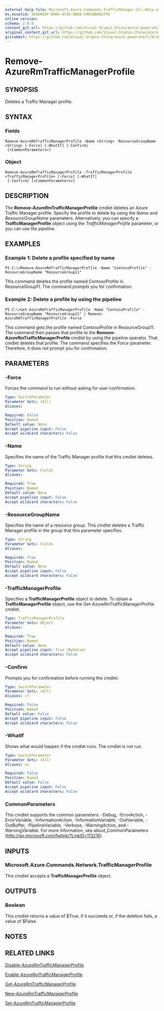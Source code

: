 ```yaml
---
external help file: Microsoft.Azure.Commands.TrafficManager.dll-Help.xml
ms.assetid: 5A4D685F-B904-4C85-8B68-C9936B0627FA
online version:
schema: 2.0.0
content_git_url: https://github.com/Visual-Studio-China/azure-powershell/blob/3.6.0/src/ResourceManager/TrafficManager/Commands.TrafficManager2/help/Remove-AzureRmTrafficManagerProfile.md
original_content_git_url: https://github.com/Visual-Studio-China/azure-powershell/blob/3.6.0/src/ResourceManager/TrafficManager/Commands.TrafficManager2/help/Remove-AzureRmTrafficManagerProfile.md
gitcommit: https://github.com/Visual-Studio-China/azure-powershell/blob/94e42834e29c78cafba9e3f1e99e14af92561036
---
```


# Remove-AzureRmTrafficManagerProfile

## SYNOPSIS
Deletes a Traffic Manager profile.

## SYNTAX

### Fields
```
Remove-AzureRmTrafficManagerProfile -Name <String> -ResourceGroupName <String> [-Force] [-WhatIf] [-Confirm]
 [<CommonParameters>]
```

### Object
```
Remove-AzureRmTrafficManagerProfile -TrafficManagerProfile <TrafficManagerProfile> [-Force] [-WhatIf]
 [-Confirm] [<CommonParameters>]
```

## DESCRIPTION
The **Remove-AzureRmTrafficManagerProfile** cmdlet deletes an Azure Traffic Manager profile.
Specify the profile to delete by using the *Name* and *ResourceGroupName* parameters.
Alternatively, you can specify a **TrafficManagerProfile** object using the *TrafficManagerProfile* parameter, or you can use the pipeline.

## EXAMPLES

### Example 1: Delete a profile specified by name
```
PS C:\>Remove-AzureRmTrafficManagerProfile -Name "ContosoProfile" -ResourceGroupName "ResourceGroup11"
```

This command deletes the profile named ContosoProfile in ResourceGroup11.
The command prompts you for confirmation.

### Example 2: Delete a profile by using the pipeline
```
PS C:\>Get-AzureRmTrafficManagerProfile -Name "ContosoProfile" -ResourceGroupName "ResourceGroup11" | Remove-AzureRmTrafficManagerProfile -Force
```

This command gets the profile named ContosoProfile in ResourceGroup11.
The command then passes that profile to the **Remove-AzureRmTrafficManagerProfile** cmdlet by using the pipeline operator.
That cmdlet deletes that profile.
The command specifies the *Force* parameter.
Therefore, it does not prompt you for confirmation.

## PARAMETERS

### -Force
Forces the command to run without asking for user confirmation.

```yaml
Type: SwitchParameter
Parameter Sets: (All)
Aliases: 

Required: False
Position: Named
Default value: None
Accept pipeline input: False
Accept wildcard characters: False
```

### -Name
Specifies the name of the Traffic Manager profile that this cmdlet deletes.

```yaml
Type: String
Parameter Sets: Fields
Aliases: 

Required: True
Position: Named
Default value: None
Accept pipeline input: False
Accept wildcard characters: False
```

### -ResourceGroupName
Specifies the name of a resource group.
This cmdlet deletes a Traffic Manager profile in the group that this parameter specifies.

```yaml
Type: String
Parameter Sets: Fields
Aliases: 

Required: True
Position: Named
Default value: None
Accept pipeline input: False
Accept wildcard characters: False
```

### -TrafficManagerProfile
Specifies a **TrafficManagerProfile** object to delete.
To obtain a **TrafficManagerProfile** object, use the Get-AzureRmTrafficManagerProfile cmdlet.

```yaml
Type: TrafficManagerProfile
Parameter Sets: Object
Aliases: 

Required: True
Position: Named
Default value: None
Accept pipeline input: True (ByValue)
Accept wildcard characters: False
```

### -Confirm
Prompts you for confirmation before running the cmdlet.

```yaml
Type: SwitchParameter
Parameter Sets: (All)
Aliases: cf

Required: False
Position: Named
Default value: False
Accept pipeline input: False
Accept wildcard characters: False
```

### -WhatIf
Shows what would happen if the cmdlet runs.
The cmdlet is not run.

```yaml
Type: SwitchParameter
Parameter Sets: (All)
Aliases: wi

Required: False
Position: Named
Default value: False
Accept pipeline input: False
Accept wildcard characters: False
```

### CommonParameters
This cmdlet supports the common parameters: -Debug, -ErrorAction, -ErrorVariable, -InformationAction, -InformationVariable, -OutVariable, -OutBuffer, -PipelineVariable, -Verbose, -WarningAction, and -WarningVariable. For more information, see about_CommonParameters (http://go.microsoft.com/fwlink/?LinkID=113216).

## INPUTS

### Microsoft.Azure.Commands.Network.TrafficManagerProfile
This cmdlet accepts a **TrafficManagerProfile** object.

## OUTPUTS

### Boolean
This cmdlet returns a value of $True, if it succeeds or, if the deletion fails, a value of $False.

## NOTES

## RELATED LINKS

[Disable-AzureRmTrafficManagerProfile](./Disable-AzureRmTrafficManagerProfile.md)

[Enable-AzureRmTrafficManagerProfile](./Enable-AzureRmTrafficManagerProfile.md)

[Get-AzureRmTrafficManagerProfile](./Get-AzureRmTrafficManagerProfile.md)

[New-AzureRmTrafficManagerProfile](./New-AzureRmTrafficManagerProfile.md)

[Set-AzureRmTrafficManagerProfile](./Set-AzureRmTrafficManagerProfile.md)


